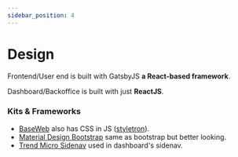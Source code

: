 ```yaml
---
sidebar_position: 4
---
```


# Design 

Frontend/User end is built with GatsbyJS **a React-based framework**.

Dashboard/Backoffice is built with just **ReactJS**.

### Kits & Frameworks

- [BaseWeb](https://baseweb.design/) also has CSS in JS ([styletron](https://www.styletron.org/)).
- [Material Design Bootstrap](https://mdbootstrap.com/docs/react/) same as bootstrap but better looking.
- [Trend Micro Sidenav](https://www.npmjs.com/package/@trendmicro/react-sidenav) used in dashboard's sidenav.
